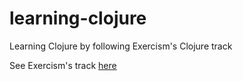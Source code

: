 # learning-clojure
Learning Clojure by following Exercism's Clojure track

See Exercism's track [here](https://exercism.io/tracks/clojure)
